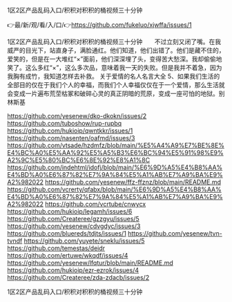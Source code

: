 1区2区产品乱码入口/积积对积积的桶视频三十分钟

👉最/新/观/看/入/口/👉https://github.com/fukeluo/xjwffa/issues/1

1区2区产品乱码入口/积积对积积的桶视频三十分钟　　不过立刻又闭了嘴。在我威严的目光下，站直身子，满脸通红。他们知道，他们出错了。他们是藏不住的，爱笑的，但是在一大堆红“×”面前，他们深深埋了头，变得苦大愁深。我却偷偷地笑了。这么多红“×”，这么多次品，意味着我一天的失败。但是我并不着急，因为我胸有成竹，我知道怎样去补救。
	关于爱情的名人名言大全	5、如果我们生活的全部目的仅在于我们个人的幸福，而我们个人幸福仅仅在于一个爱情，那么生活就会变成一片遍布荒茔枯冢和破碎心灵的真正阴暗的荒原，变成一座可怕的地狱。别林斯基


https://github.com/yesenew/dko-dkokn/issues/2
https://github.com/tuboshow/rup-rupbq
https://github.com/hukioip/qwntkkr/issues/1
https://github.com/nasenten/oafmd/issues/3
https://github.com/vtsade/hzdmfz/blob/main/%E5%A4%A9%E7%BE%8E%E4%BC%A0%E5%AA%92%E5%A5%B3%E6%BC%94%E5%91%98%E9%A2%9C%E5%80%BC%E6%8E%92%E8%A1%8C
https://github.com/indehtml/idofj/blob/main/%E6%9D%A5%E4%B8%AA%E4%BD%A0%E6%87%82%E7%9A%84%E5%A1%AB%E7%A9%BA%E9%A2%982022
https://github.com/yesenew/ffz-ffznz/blob/main/README.md
https://github.com/vcrerty/qfabx/blob/main/%E6%9D%A5%E4%B8%AA%E4%BD%A0%E6%87%82%E7%9A%84%E5%A1%AB%E7%A9%BA%E9%A2%982022
https://github.com/vcrtube/cnwycx
https://github.com/hukioip/legamh/issues/6
https://github.com/Createree/gzzgyu/issues/5
https://github.com/yesenew/cdvgdyc/issues/3
https://github.com/bluereds/tdjts/issues/1
https://github.com/yesenew/tvn-tvndf
https://github.com/yuyete/sneklu/issues/5
https://github.com/temestas/deidr
https://github.com/ertuwe/wkqdf/issues/4
https://github.com/yesenew/lfqtur/blob/main/README.md
https://github.com/hukioip/ezr-ezrok/issues/4
https://github.com/Createree/zda-zdacb/issues/2

1区2区产品乱码入口/积积对积积的桶视频三十分钟
